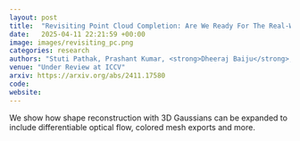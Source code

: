 ```yaml
---
layout: post
title:  "Revisiting Point Cloud Completion: Are We Ready For The Real-World?"
date:   2025-04-11 22:21:59 +00:00
image: images/revisiting_pc.png
categories: research
authors: "Stuti Pathak, Prashant Kumar, <strong>Dheeraj Baiju</strong>, Nicholus Mboga, Gunther Steenackers, Rudi Penne"
venue: "Under Review at ICCV"
arxiv: https://arxiv.org/abs/2411.17580
code: 
website: 
---
```

We show how shape reconstruction with 3D Gaussians can be expanded to include differentiable optical flow, colored mesh exports and more. 
